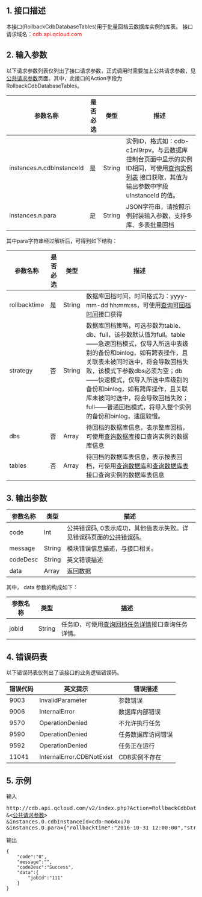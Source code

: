 ## 1. 接口描述
本接口(RollbackCdbDatabaseTables)用于批量回档云数据库实例的库表。
接口请求域名：<font style='color:red'>cdb.api.qcloud.com </font>


## 2. 输入参数
以下请求参数列表仅列出了接口请求参数，正式调用时需要加上公共请求参数，见<a href='/document/product/236/6921' title='公共请求参数'>公共请求参数</a>页面。其中，此接口的Action字段为RollbackCdbDatabaseTables。

| 参数名称 | 是否必选  | 类型 | 描述 |
|---------|---------|---------|---------|
| instances.n.cdbInstanceId | 是 | String | 实例ID，格式如：cdb-c1nl9rpv。与云数据库控制台页面中显示的实例ID相同，可使用[查询实例列表](/doc/api/253/1266) 接口获取，其值为输出参数中字段 uInstanceId 的值。 |
| instances.n.para | 是 | String | JSON字符串，请按照示例封装输入参数，支持多库、多表批量回档|

其中para字符串经过解析后，可得到如下结构：

| 参数名称 | 是否必选  | 类型 | 描述 |
|---------|---------|---------|---------|
| rollbacktime | 是 | String | 数据库回档时间，时间格式为：yyyy-mm-dd hh:mm:ss，可使用[查询可回档时间](/doc/api/253/7168)接口获得 |
| strategy | 否 | String | 数据库回档策略，可选参数为table、db、full，该参数默认值为full。table——急速回档模式，仅导入所选中表级别的备份和binlog，如有跨表操作，且关联表未被同时选中，将会导致回档失败，该模式下参数dbs必须为空；db——快速模式，仅导入所选中库级别的备份和binlog，如有跨库操作，且关联库未被同时选中，将会导致回档失败；full——普通回档模式，将导入整个实例的备份和binlog，速度较慢。|
| dbs | 否 | Array | 待回档的数据库信息，表示整库回档，可使用[查询数据库](/doc/api/253/7167)接口查询实例的数据库信息 |
| tables | 否 | Array | 待回档的数据库表信息，表示按表回档，可使用[查询数据库](/doc/api/253/7167)和[查询数据库表](/doc/api/253/7176)接口查询实例的数据库表信息 |


## 3. 输出参数
| 参数名称 | 类型 | 描述 |
|---------|---------|---------|
| code | Int | 公共错误码, 0表示成功，其他值表示失败。详见错误码页面的<a href='/doc/api/372/%E9%94%99%E8%AF%AF%E7%A0%81#1.E3.80.81.E5.85.AC.E5.85.B1.E9.94.99.E8.AF.AF.E7.A0.81' title='公共错误码'>公共错误码</a>。|
| message | String | 模块错误信息描述，与接口相关。|
| codeDesc | String | 英文错误描述 |
| data | Array | 返回数据 |

其中， data 参数的构成如下：

| 参数名称 | 类型 | 描述 |
|---------|---------|---------|
| jobId | String | 任务ID，可使用[查询回档任务详情](/document/product/236/4114)接口查询任务详情。|


## 4. 错误码表
以下错误码表仅列出了该接口的业务逻辑错误码。

| 错误代码 | 英文提示 | 错误描述 |
|---------|---------|---------|
| 9003 | InvalidParameter | 参数错误 |
| 9006 | InternalError | 数据库内部错误 |
| 9570 | OperationDenied | 不允许执行任务 |
| 9590 | OperationDenied | 任务数据库访问错误 |
| 9592 | OperationDenied | 任务正在运行 |
| 11041 | InternalError.CDBNotExist | CDB实例不存在 |


## 5. 示例
输入
<pre>
http://cdb.api.qcloud.com/v2/index.php?Action=RollbackCdbDatabaseTables
&<<a href="/document/product/236/6921">公共请求参数</a>>
&instances.0.cdbInstanceId=cdb-mo64xu70
&instances.0.para={"rollbacktime":"2016-10-31 12:00:00","strategy":"full","dbs": [{"dbname": "db1","newname": "db1_bak"}],"tables":[{"db":"db2","table":[{"tablename":"table1","newname":"table1_bak"}]}]}
</pre>

输出
```
{
    "code":"0",
    "message":"",
    "codeDesc":"Success",
    "data":{
        "jobId":"111"
    }
}
```

